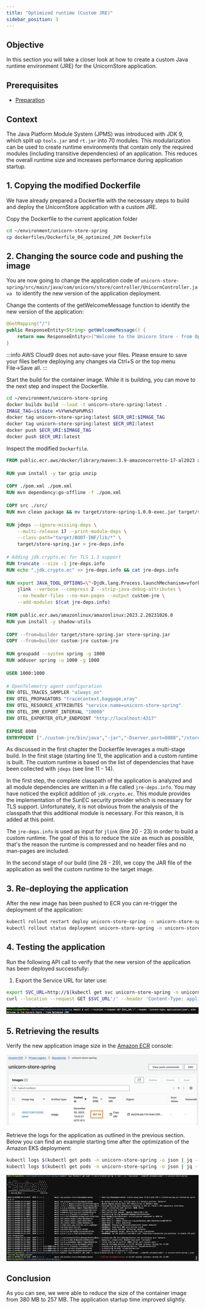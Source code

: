 ```yaml
---
title: "Optimized runtime (Custom JRE)"
sidebar_position: 3
---
```


## Objective

In this section you will take a closer look at how to create a custom Java runtime environment (JRE) for the UnicornStore application.

## Prerequisites

- [Preparation](../../optimizations/java/baseline.md)

## Context

The Java Platform Module System (JPMS) was introduced with JDK 9, which split up `tools.jar` and `rt.jar` into 70 modules. This modularization can be used to create runtime environments that contain only the required modules (including transitive dependencies) of an application. This reduces the overall runtime size and increases performance during application startup.

## 1. Copying the modified Dockerfile

We have already prepared a Dockerfile with the necessary steps to build and deploy the UnicornStore application with a custom JRE.

Copy the Dockerfile to the current application folder

```bash showLineNumbers
cd ~/environment/unicorn-store-spring
cp dockerfiles/Dockerfile_04_optimized_JVM Dockerfile
```

## 2. Changing the source code and pushing the image

You are now going to change the application code of `unicorn-store-spring/src/main/java/com/unicorn/store/controller/UnicornController.java ` to identify the new version of the application deployment.

Change the contents of the getWelcomeMessage function to identify the new version of the application:

```java showLineNumbers {3}
@GetMapping("/")
public ResponseEntity<String> getWelcomeMessage() {
    return new ResponseEntity<>("Welcome to the Unicorn Store - from Optimized JVM!", HttpStatus.OK);
}
```

:::info
AWS Cloud9 does not auto-save your files. Please ensure to save your files before deploying any changes via Ctrl+S or the top menu File&rarr;Save all.
:::

Start the build for the container image. While it is building, you can move to the next step and inspect the Dockerfile.

```bash showLineNumbers
cd ~/environment/unicorn-store-spring
docker buildx build --load -t unicorn-store-spring:latest .
IMAGE_TAG=i$(date +%Y%m%d%H%M%S)
docker tag unicorn-store-spring:latest $ECR_URI:$IMAGE_TAG
docker tag unicorn-store-spring:latest $ECR_URI:latest
docker push $ECR_URI:$IMAGE_TAG
docker push $ECR_URI:latest
```

Inspect the modified `Dockerfile`.

```dockerfile showLineNumbers {11-14,20-23,28-29}
FROM public.ecr.aws/docker/library/maven:3.9-amazoncorretto-17-al2023 as builder

RUN yum install -y tar gzip unzip

COPY ./pom.xml ./pom.xml
RUN mvn dependency:go-offline -f ./pom.xml

COPY src ./src/
RUN mvn clean package && mv target/store-spring-1.0.0-exec.jar target/store-spring.jar && cd target && unzip store-spring.jar

RUN jdeps --ignore-missing-deps \
    --multi-release 17 --print-module-deps \
    --class-path="target/BOOT-INF/lib/*" \
    target/store-spring.jar > jre-deps.info

# Adding jdk.crypto.ec for TLS 1.3 support
RUN truncate --size -1 jre-deps.info
RUN echo ",jdk.crypto.ec" >> jre-deps.info && cat jre-deps.info

RUN export JAVA_TOOL_OPTIONS=\"-Djdk.lang.Process.launchMechanism=vfork\" && \
    jlink --verbose --compress 2 --strip-java-debug-attributes \
    --no-header-files --no-man-pages --output custom-jre \
    --add-modules $(cat jre-deps.info)

FROM public.ecr.aws/amazonlinux/amazonlinux:2023.2.20231026.0
RUN yum install -y shadow-utils

COPY --from=builder target/store-spring.jar store-spring.jar
COPY --from=builder custom-jre custom-jre

RUN groupadd --system spring -g 1000
RUN adduser spring -u 1000 -g 1000

USER 1000:1000

# OpenTelemetry agent configuration
ENV OTEL_TRACES_SAMPLER "always_on"
ENV OTEL_PROPAGATORS "tracecontext,baggage,xray"
ENV OTEL_RESOURCE_ATTRIBUTES "service.name=unicorn-store-spring"
ENV OTEL_IMR_EXPORT_INTERVAL "10000"
ENV OTEL_EXPORTER_OTLP_ENDPOINT "http://localhost:4317"

EXPOSE 8080
ENTRYPOINT ["./custom-jre/bin/java","-jar","-Dserver.port=8080","/store-spring.jar"]
```

As discussed in the first chapter the Dockerfile leverages a multi-stage build. In the first stage (starting line 1), the application and a custom runtime is built. The custom runtime is based on the list of dependencies that have been collected with `jdeps` (see line 11 - 14).

In the first step, the complete classpath of the application is analyzed and all module dependencies are written in a file called `jre-deps.info`. You may have noticed the explicit addition of `jdk.crypto.ec`. This module provides the implementation of the SunEC security provider which is necessary for TLS support. Unfortunately, it is not obvious from the analysis of the classpath that this additional module is necessary. For this reason, it is added at this point.

The `jre-deps.info` is used as input for `jlink` (line 20 - 23) in order to build a custom runtime. The goal of this is to reduce the size as much as possible, that's the reason the runtime is compressed and no header files and no man-pages are included.

In the second stage of our build (line 28 - 29), we copy the JAR file of the application as well the custom runtime to the target image.

## 3. Re-deploying the application

After the new image has been pushed to ECR you can re-trigger the deployment of the application:

```bash
kubectl rollout restart deploy unicorn-store-spring -n unicorn-store-spring
kubectl rollout status deployment unicorn-store-spring -n unicorn-store-spring
```

## 4. Testing the application

Run the following API call to verify that the new version of the application has been deployed successfully:

1. Export the Service URL for later use:

```bash showLineNumbers
export SVC_URL=http://$(kubectl get svc unicorn-store-spring -n unicorn-store-spring -o json | jq --raw-output '.status.loadBalancer.ingress[0].hostname')
curl --location --request GET $SVC_URL'/' --header 'Content-Type: application/json'; echo
```

![optimized-jvm-result](./images/optimized-jvm-result.png)

## 5. Retrieving the results

Verify the new application image size in the [Amazon ECR](https://console.aws.amazon.com/ecr/home#/) console:

![optimized-jvm-ecr](./images/optimized-jvm-ecr.png)

Retrieve the logs for the application as outlined in the previous section. Below you can find an example starting time after the optimization of the Amazon EKS deployment:

```bash showLineNumbers
kubectl logs $(kubectl get pods -n unicorn-store-spring -o json | jq --raw-output '.items[0].metadata.name') -n unicorn-store-spring
kubectl logs $(kubectl get pods -n unicorn-store-spring -o json | jq --raw-output '.items[0].metadata.name') -n unicorn-store-spring | grep "Started StoreApplication"
```

![optimized-jvm-eks](./images/optimized-jvm-eks.png)

## Conclusion

As you can see, we were able to reduce the size of the container image from 380 MB to 257 MB. The application startup time improved slightly.

